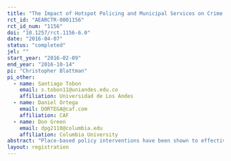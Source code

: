 ```yaml
---
title: "The Impact of Hotspot Policing and Municipal Services on Crime: Experimental Evidence from Bogota"
rct_id: "AEARCTR-0001156"
rct_id_num: "1156"
doi: "10.1257/rct.1156-6.0"
date: "2016-04-07"
status: "completed"
jel: ""
start_year: "2016-02-09"
end_year: "2016-10-14"
pi: "Christopher Blattman"
pi_other:
  - name: Santiago Tobon
    email: s.tobon11@uniandes.edu.co
    affiliation: Universidad de Los Andes
  - name: Daniel Ortega
    email: DORTEGA@caf.com
    affiliation: CAF
  - name: Don Green
    email: dpg2110@columbia.edu
    affiliation: Columbia University
abstract: "Place-based policy interventions have been shown to effectively reduce crime, which exhibits a high level of spatial concentration. Two such strategies are hotspots policing, which focuses on targeting police and enforcement resources on specific streets, and broken windows, which focuses on cleaning up streets to stop criminal behavior. We partnered with the Bogota Police to test these two theories in 1,919 of the most crime-ridden street segments in the city. In a 2x2 factorial design, we assign street segments to receive hotspot policing, broken windows, both or neither. Our randomization strategy takes into account the spatial clustering of hotspots, which allows us to estimate direct treatment effects and indirect spillover effects. "
layout: registration
---
```


